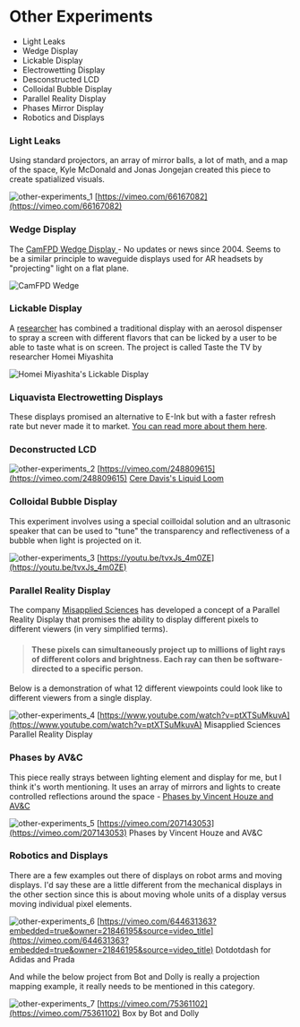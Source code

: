 # Other Experiments

* Light Leaks
* Wedge Display
* Lickable Display
* Electrowetting Display
* Desconstructed LCD
* Colloidal Bubble Display
* Parallel Reality Display
* Phases Mirror Display
* Robotics and Displays

### Light Leaks

Using standard projectors, an array of mirror balls, a lot of math, and a map of the space, Kyle McDonald and Jonas Jongejan created this piece to create spatialized visuals.

![other-experiments_1](../../video_embed_images/other-experiments_1.jpg) [https://vimeo.com/66167082](https://vimeo.com/66167082)

### Wedge Display

The [CamFPD Wedge Display ](http://www.eng.cam.ac.uk/news/flat-screen-tv-masses-innovative-wedge-screen-offers-bigger-cheaper-displays)- No updates or news since 2004. Seems to be a similar principle to waveguide displays used for AR headsets by "projecting" light on a flat plane.

![CamFPD Wedge](../../.gitbook/assets/flatscreen\_tv.jpg)

### Lickable Display

A [researcher](https://www.reuters.com/technology/lick-it-up-japan-professor-creates-tele-taste-tv-screen-2021-12-23/) has combined a traditional display with an aerosol dispenser to spray a screen with different flavors that can be licked by a user to be able to taste what is on screen. The project is called Taste the TV by researcher Homei Miyashita

![Homei Miyashita's Lickable Display](../../.gitbook/assets/SKIBUNWXMJMIZFDJUF6TCDYGEU.jpg)

### Liquavista Electrowetting Displays

These displays promised an alternative to E-Ink but with a faster refresh rate but never made it to market. [You can read more about them here](https://lookgadgets.com/liquavista/).

### Deconstructed LCD

![other-experiments_2](../../video_embed_images/other-experiments_2.jpg) [https://vimeo.com/248809615](https://vimeo.com/248809615)
[Cere Davis's Liquid Loom](https://www.ceredavis.com/liquid-loom)


### Colloidal Bubble Display

This experiment involves using a special coilloidal solution and an ultrasonic speaker that can be used to "tune" the transparency and reflectiveness of a bubble when light is projected on it.&#x20;

![other-experiments_3](../../video_embed_images/other-experiments_3.jpg) [https://youtu.be/tvxJs_4m0ZE](https://youtu.be/tvxJs_4m0ZE)

### Parallel Reality Display

The company [Misapplied Sciences](https://www.misappliedsciences.com/home/technology.html) has developed a concept of a Parallel Reality Display that promises the ability to display different pixels to different viewers (in very simplified terms).

> #### These pixels can simultaneously project up to millions of light rays of different colors and brightness. Each ray can then be software-directed to a specific person.

Below is a demonstration of what 12 different viewpoints could look like to different viewers from a single display.

![other-experiments_4](../../video_embed_images/other-experiments_4.jpg) [https://www.youtube.com/watch?v=ptXTSuMkuvA](https://www.youtube.com/watch?v=ptXTSuMkuvA)
Misapplied Sciences Parallel Reality Display


### Phases by AV\&C

This piece really strays between lighting element and display for me, but I think it's worth mentioning. It uses an array of mirrors and lights to create controlled reflections around the space - [Phases by Vincent Houze and AV\&C](https://www.av-controls.com/#/phases/)

![other-experiments_5](../../video_embed_images/other-experiments_5.jpg) [https://vimeo.com/207143053](https://vimeo.com/207143053)
Phases by Vincent Houze and AV\&C


### Robotics and Displays

There are a few examples out there of displays on robot arms and moving displays. I'd say these are a little different from the mechanical displays in the other section since this is about moving whole units of a display versus moving individual pixel elements.

![other-experiments_6](../../video_embed_images/other-experiments_6.jpg) [https://vimeo.com/644631363?embedded=true&owner=21846195&source=video_title](https://vimeo.com/644631363?embedded=true&owner=21846195&source=video_title)
Dotdotdash for Adidas and Prada


And while the below project from Bot and Dolly is really a projection mapping example, it really needs to be mentioned in this category.

![other-experiments_7](../../video_embed_images/other-experiments_7.jpg) [https://vimeo.com/75361102](https://vimeo.com/75361102)
Box by Bot and Dolly




